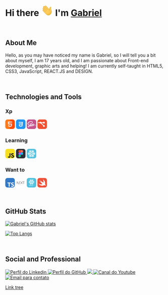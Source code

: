 # Hi there <img src=".GitHub/Hi.gif" width="38px"> I'm [Gabriel](https://stwgabriel.github.io/StwGabriel/)

<br>

## About Me

Hello, as you may have noticed my name is Gabriel, so I will tell you a bit about myself, I am 17 years old, and I am passionate about Front-end development, graphic arts and helping! I am currently self-taught in HTML5, CSS3, JavaScript, REACT.JS and DESIGN.

<br>

## Technologies and Tools

### Xp

<code><img title='HTML5' height="30" src=".GitHub/HTML5.svg"></code>
<code><img title='CSS3'  height="30" src=".GitHub/CSS3.svg"></code>
<code><img title='Sass'  height="30" src=".GitHub/Sass.svg"></code>
<code><img title='Git'   height="30" src=".GitHub/Git.svg"></code>

### Learning

<code><img title='Javascript' height="30" src=".GitHub/JavaScript.svg"></code>
<code><img title='Figma' height="30" src=".GitHub/Figma.svg"></code>
<code><img title='React' height="30" src=".GitHub/React.svg"></code>

### Want to

<code><img title='Typescript' height="30" src=".GitHub/Typescript.svg"></code>
<code><img title='Next.Js' height="30" src=".GitHub/Next.svg"></code>
<code><img title='React Native' alt='React Native' height="30" src=".GitHub/React-Native.svg"></code>
<code><img title='Swift' height="30" src=".GitHub/Swift.svg"></code>

<br>

## GitHub Stats

[![Gabriel's GitHub stats](https://github-readme-stats.vercel.app/api?username=StwGabriel&show_icons=true&theme=dark)](https://github.com/StwGabriel/github-readme-stats)

[![Top Langs](https://github-readme-stats.vercel.app/api/top-langs/?username=StwGabriel&layout=compact&theme=dark)](https://github.com/StwGabriel/github-readme-stats)

<br>

## Social and Professional

<a href='https://www.linkedin.com/in/stwgabriel/'> <img title='Perfil do Linkedin' src='https://img.shields.io/badge/LinkedIn-0077B5?style=for-the-badge&logo=linkedin&logoColor=white'/> </a>
<a href='https://github.com/StwGabriel'> <img title='Perfil do GitHub' src='https://img.shields.io/badge/GitHub-100000?style=for-the-badge&logo=github&logoColor=white'/> </a>
<a href='https://www.instagram.com/stwgabriel/'> <img src='https://img.shields.io/badge/Instagram-E4405F?style=for-the-badge&logo=instagram&logoColor=white' /> </a>
<a href='https://www.youtube.com/channel/UCQdFFC-ZOxK7hfsdq5qQ--g'><img title='Canal do Youtube' src='https://img.shields.io/badge/YouTube-FF0000?style=for-the-badge&logo=youtube&logoColor=white'/> </a>
<a href='mailto:gabbrielsilvactt@gmail.com?Subject=Vim%20Pelo%20GitHub'><img title='Email para contato' src='https://img.shields.io/badge/Gmail-D14836?style=for-the-badge&logo=gmail&logoColor=white'/> </a>

[ Link tree ](https://bit.ly/StwGabriel)